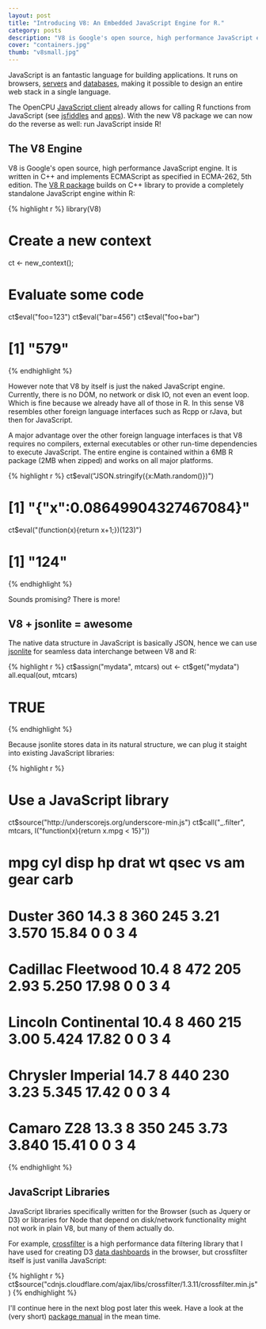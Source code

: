 ```yaml
---
layout: post
title: "Introducing V8: An Embedded JavaScript Engine for R."
category: posts
description: "V8 is Google's open source, high performance JavaScript engine. The new V8 R package builds on the C++ library to provide a completely standalone JavaScript engine within R"
cover: "containers.jpg"
thumb: "v8small.jpg"
---
```


JavaScript is an fantastic language for building applications. It runs on browsers, [servers](http://nodejs.org/) and [databases](http://docs.mongodb.org/manual/core/server-side-javascript/), making it possible to design an entire web stack in a single language.

The OpenCPU [JavaScript client](https://www.opencpu.org/jslib.html) already allows for calling R functions from JavaScript (see [jsfiddles](http://jsfiddle.net/user/opencpu/fiddles/) and [apps](https://www.opencpu.org/apps.html)). With the new V8 package we can now do the reverse as well: run JavaScript inside R!

## The V8 Engine

V8 is Google's open source, high performance JavaScript engine. It is written in C++ and implements ECMAScript as specified in ECMA-262, 5th edition. The [V8 R package](http://cran.r-project.org/web/packages/V8/index.html) builds on C++ library to provide a completely standalone JavaScript engine within R:

{% highlight r %}
library(V8)

# Create a new context
ct <- new_context();

# Evaluate some code
ct$eval("foo=123")
ct$eval("bar=456")
ct$eval("foo+bar")
# [1] "579"
{% endhighlight %}

However note that V8 by itself is just the naked JavaScript engine. Currently, there is no DOM, no network or disk IO, not even an event loop. Which is fine because we already have all of those in R. In this sense V8 resembles other foreign language interfaces such as Rcpp or rJava, but then for JavaScript.

A major advantage over the other foreign language interfaces is that V8 requires no compilers, external executables or other run-time dependencies to execute JavaScript. The entire engine is contained within a 6MB R package (2MB when zipped) and works on all major platforms.

{% highlight r %}
ct$eval("JSON.stringify({x:Math.random()})")
# [1] "{\"x\":0.08649904327467084}"
ct$eval("(function(x){return x+1;})(123)")
# [1] "124"
{% endhighlight %}

Sounds promising? There is more!

## V8 + jsonlite = awesome

The native data structure in JavaScript is basically JSON, hence we can use [jsonlite](http://cran.r-project.org/web/packages/jsonlite/vignettes/json-aaquickstart.html) for seamless data interchange between V8 and R:

{% highlight r %}
ct$assign("mydata", mtcars)
out <- ct$get("mydata")
all.equal(out, mtcars)
# TRUE
{% endhighlight %}

Because jsonlite stores data in its natural structure, we can plug it staight into existing JavaScript libraries:

{% highlight r %}
# Use a JavaScript library
ct$source("http://underscorejs.org/underscore-min.js")
ct$call("_.filter", mtcars, I("function(x){return x.mpg < 15}"))
#                      mpg cyl disp  hp drat    wt  qsec vs am gear carb
# Duster 360          14.3   8  360 245 3.21 3.570 15.84  0  0    3    4
# Cadillac Fleetwood  10.4   8  472 205 2.93 5.250 17.98  0  0    3    4
# Lincoln Continental 10.4   8  460 215 3.00 5.424 17.82  0  0    3    4
# Chrysler Imperial   14.7   8  440 230 3.23 5.345 17.42  0  0    3    4
# Camaro Z28          13.3   8  350 245 3.73 3.840 15.41  0  0    3    4
{% endhighlight %}

## JavaScript Libraries

JavaScript libraries specifically written for the Browser (such as Jquery or D3) or libraries for Node that depend on disk/network functionality might not work in plain V8, but many of them actually do.

For example, [crossfilter](http://square.github.io/crossfilter/) is a high performance data filtering library that I have used for creating D3 [data dashboards](http://jeroenooms.github.io/dashboard/snack/) in the browser, but crossfilter itself is just vanilla JavaScript:

{% highlight r %}
ct$source("cdnjs.cloudflare.com/ajax/libs/crossfilter/1.3.11/crossfilter.min.js")
{% endhighlight %}

I'll continue here in the next blog post later this week. Have a look at the (very short) [package manual](http://cran.r-project.org/web/packages/V8/V8.pdf) in the mean time.